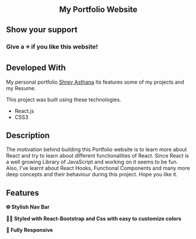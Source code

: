 <h2 align="center">
  My Portfolio Website<br/>
</h2>

<div align="center">


</div>

## Show your support

### Give a ⭐ if you like this website!

## Developed With

My personal portfolio <a href="/" target="_blank" rel='noopener' rel="noreferrer">Shrey Asthana</a> Its features some of my projects and my Resume.<br/>

This project was built using these technologies.

- React.js
- CSS3

## Description

<p>The motivation behind building this Portfolio website is to learn more about React and try to learn about different functionalities of React. Since React is a well growing Library of JavaScript and working on it seems to be fun. Also, I've learnt about React Hooks, Functional Components and many more deep concepts and their behaviour during this project. Hope you like it. </p>

## Features

**🌐 Stylish Nav Bar**

**🖐🏻 Styled with React-Bootstrap and Css with easy to customize colors**

**📲 Fully Responsive**

